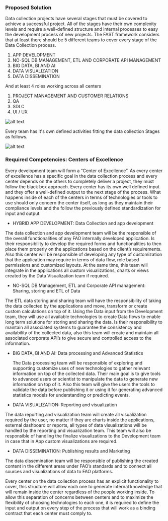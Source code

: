 ### Proposed Solution

Data collection projects have several stages that must be covered to achieve a successful project. All of the stages have their own complexity levels and require a well-defined structure and internal processes to easy the development process of new projects.
The FAST framework considers that at least there should be 5 different teams to cover every stage of the Data Collection process.


1.  APP DEVELOPMENT
2.	NO-SQL DB MANAGEMENT, ETL AND CORPORATE API MANAGEMENT
3.  BIG DATA, BI AND AI
4.  DATA VISUALIZATION
5.  DATA DISSEMINATION

And at least 4 roles working across all centers

1.  PROJECT MANAGEMENT AND CUSTOMER RELATIONS
2.  QA
3.  SDLC
4.  UI / UX

![alt text](https://dl.dropboxusercontent.com/s/arsr5f4a1xyabqk/Screenshot%202018-08-04%2019.29.00.png?dl=1 'TEAMS')

Every team has it's own defined activities fitting the data collection Stages as follows.

![alt text](https://dl.dropboxusercontent.com/s/892psnu0q421rtz/Screenshot%202018-08-04%2021.56.38.png?dl=1 'Activities')

### Required Competencies: Centers of Excellence

Every development team will form a “Center of Excellence”. As every center of excellence has a specific goal in the data collection process and every center depends on the others to completely deliver a project, they must follow the black box approach. Every center has its own well defined input and they offer a well-defined output to the next stage of the process. What happens inside of each of the centers in terms of technologies or tools to use should only concern the center itself, as long as they maintain their compliance levels and the follow the previously defined standardization for input and output.

- HYBRID APP DEVELOPMENT: Data Collection and app development

The data collection and app development team will be the responsible of the overall functionalities of any FAO internally developed application. Is their responsibility to develop the required forms and functionalities to then place them properly on the applications based on the client’s requirements. Also this center will be responsible of developing any type of customization that the application may require in terms of data flow, role based permissions and customized layouts. At the same time, this team will integrate in the applications all custom visualizations, charts or views created by the Data Visualization team if required.

- NO-SQL DB Management, ETL and Corporate API management: Sharing, storing and ETL of Data

The ETL data storing and sharing team will have the responsibility of taking the data collected by the applications and move, transform or create custom calculations on top of it. Using the Data input from the Development team, they will use all available technologies to create Data flows to enable long term solutions for storing and sharing the data. Is their responsibility to maintain all associated systems to guarantee the consistency and availability of the collected data, also this team will create and maintain all associated corporate API’s to give secure and controlled access to the information. 

- BIG DATA, BI AND AI: Data processing and Advanced Statistics

  The Data processing team will be responsible of exploring and supporting customize uses of new technologies to gather relevant information on top of the collected data. Their main goal is to give tools to advanced users or scientist to manipulate the data to generate new information on top of it. Also this team will give the users the tools to validate the data before publishing it or using it for generating advanced statistics models for understanding or predicting events.

- DATA VISUALIZATION: Reporting and visualization

 The data reporting and visualization team will create all visualization required by the user, no matter if they are charts inside the applications, external dashboard or reports, all types of data visualizations will be handled by the reporting and visualization team. This team will also be responsible of handling the finalize visualizations to the Development team in case that in App custom visualizations are required.

- DATA DISSEMINATION: Publishing results and Marketing 

The data dissemination team will be responsible of publishing the created content in the different areas under FAO’s standards and to connect all sources and visualizations of data to FAO platforms.

Every center on the data collection process has an explicit functionality to cover, this structure will allow each one to generate internal knowledge that will remain inside the center regardless of the people working inside. To allow this separation of concerns between centers and to maximize the flexibility of choosing technologies to each one, it is required to define the input and output on every step of the process that will work as a binding contract that each center must comply to.
